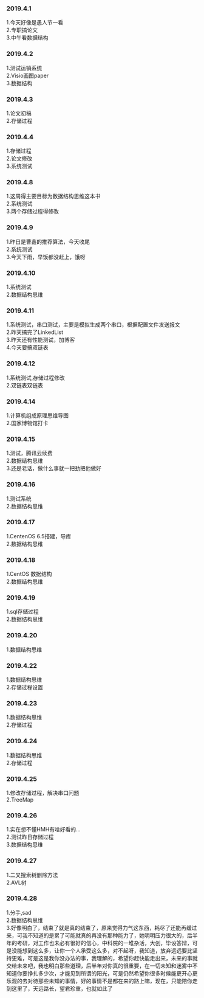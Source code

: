 ### 2019.4.1
1.今天好像是愚人节一看<br>
2.专职搞论文<br>
3.中午看数据结构<br>

### 2019.4.2
1.测试运销系统<br>
2.Visio画图paper<br>
3.数据结构<br>

### 2019.4.3
1.论文初稿<br>
2.存储过程<br>

### 2019.4.4
1.存储过程<br>
2.论文修改<br>
3.系统测试<br>


### 2019.4.8
1.这周得主要目标为数据结构思维这本书<br>
2.系统测试<br>
3.两个存储过程得修改<br>

### 2019.4.9
1.昨日是曹鑫的推荐算法，今天收尾<br>
2.系统测试<br>
3.今天下雨，早饭都没赶上，饿呀<br>

### 2019.4.10
1.系统测试<br>
2.数据结构思维<br>

### 2019.4.11
1.系统测试，串口测试，主要是模拟生成两个串口，根据配置文件发送报文<br>
2.昨天搞完了LinkedList<br>
3.昨天还有性能测试，加博客<br>
4.今天要搞双链表<br>

### 2019.4.12
1.系统测试,存储过程修改<br>
2.双链表双链表<br>

### 2019.4.14
1.计算机组成原理思维导图<br>
2.国家博物馆打卡<br>

### 2019.4.15
1.测试，腾讯云续费<br>
2.数据结构思维<br>
3.还是老话，做什么事就一把劲把他做好<br>

### 2019.4.16
1.测试系统<br>
2.数据结构思维<br>

### 2019.4.17
1.CentenOS 6.5搭建，导库<br>
2.数据结构思维<br>

### 2019.4.18
1.CentOS 数据结构<br>
2.数据结构思维<br>

### 2019.4.19
1.sql存储过程<br>
2.数据结构思维<br>

### 2019.4.20
1.数据结构思维<br>

### 2019.4.22
1.数据结构思维<br>
2.存储过程设置<br>

### 2019.4.23
1.数据结构思维<br>
2.存储过程<br>

### 2019.4.24
1.数据结构思维<br>
2.存储过程<br>

### 2019.4.25
1.修改存储过程，解决串口问题<br>
2.TreeMap<br>

### 2019.4.26
1.实在想不懂HMH有啥好看的...<br>
2.测试昨日存储过程<br>
3.数据结构思维<br>

### 2019.4.27
1.二叉搜索树删除方法<br>
2.AVL树<br>

### 2019.4.28
1.分手,sad<br>
2.数据结构思维<br>
3.好像明白了，结束了就是真的结束了，原来觉得力气这东西，耗尽了还能再缓过来，可我不知道的是累了可能就真的再没有那种能力了，她明明压力很大的，后半年的考研，对工作也未必有很好的信心，中科院的一堆杂活，大创，毕设答辩，可是没能想到这么多，让你一个人承受这么多，对不起呀，我知道，放弃远远要比坚持更难，可是这是我你没办法的事，我理解的，希望你赶快能走出来，未来的事就交给未来吧，我也明白那些道理，后半年对你真的很重要，在一切未知和迷雾中不知道你要挣扎多少次，才能见到所谓的阳光，可是仍然希望你很多时候能更开心更乐观的去对待那些未知的事情，好的事情不是都在来的路上嘛，现在，只能陪你走到这里了，天远路长，望君珍重，也就如此了
